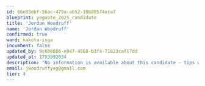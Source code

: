 ```yaml
---
id: 66e83ebf-56ac-479a-ab52-10b88574eca7
blueprint: yegvote_2025_candidate
title: 'Jordan Woodruff'
name: 'Jordan Woodruff'
confirmed: true
ward: nakota-isga
incumbent: false
updated_by: 9c6b6866-e047-4568-b3f4-71623caf17dd
updated_at: 1753992034
description: 'No information is available about this candidate - tips welcome!'
email: jwoodruffyeg@gmail.com
tier: 4
---
```

